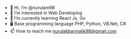- 👋 Hi, I’m @nurulam98
- 👀 I’m interested in Web Developing
- 🌱 I’m currently learning React Js, Go
- :desktop_computer: Base programming language PHP, Python, VB.Net, C#
- 📫 How to reach me nurulakbarmalik98@gmail.com

<!---
nurulam98/nurulam98 is a ✨ special ✨ repository because its `README.md` (this file) appears on your GitHub profile.
You can click the Preview link to take a look at your changes.
--->
